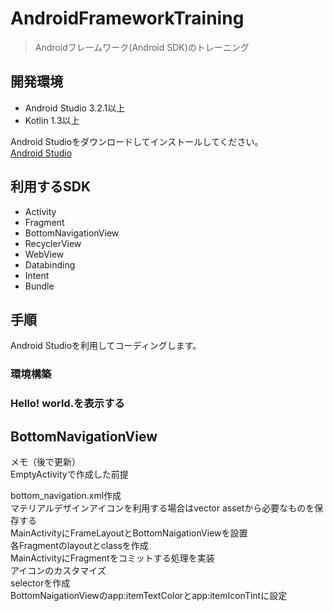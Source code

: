 # AndroidFrameworkTraining

> Androidフレームワーク(Android SDK)のトレーニング
## 開発環境
- Android Studio 3.2.1以上
- Kotlin 1.3以上

Android Studioをダウンロードしてインストールしてください。<br> 
[Android Studio](https://developer.android.com/studio/)<br>

## 利用するSDK
- Activity
- Fragment
- BottomNavigationView
- RecyclerView
- WebView
- Databinding
- Intent
- Bundle

## 手順
Android Studioを利用してコーディングします。

### 環境構築 
### Hello! world.を表示する

## BottomNavigationView
メモ（後で更新）<br>
EmptyActivityで作成した前提<br>

bottom_navigation.xml作成<br>
マテリアルデザインアイコンを利用する場合はvector assetから必要なものを保存する<br>
MainActivityにFrameLayoutとBottomNaigationViewを設置<br>
各Fragmentのlayoutとclassを作成<br>
MainActivityにFragmentをコミットする処理を実装<br>
アイコンのカスタマイズ<br>
  selectorを作成<br>
	BottomNaigationViewのapp:itemTextColorとapp:itemIconTintに設定<br>